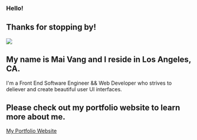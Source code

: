 ### Hello!

## Thanks for stopping by!
<img src="assets/img/k.png"> 

## My name is Mai Vang and I reside in Los Angeles, CA. 
I'm a Front End Software Engineer && Web Developer who strives to deliever and create beautiful user UI interfaces.

## Please check out my portfolio website to learn more about me. 

[My Portfolio Website](https://vmaineng.github.io/portfolio2022/)
